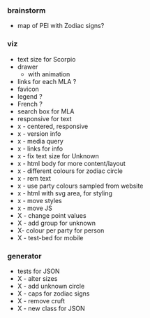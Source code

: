 
### brainstorm

* map of PEI with Zodiac signs?

### viz

* text size for Scorpio
* drawer
    - with animation 
* links for each MLA ? 
* favicon
* legend ? 
* French ?
* search box for MLA
* responsive for text
* x - centered, responsive
* x - version info 
* x - media query 
* x - links for info
* x - fix text size for Unknown
* x - html body for more content/layout
* x - different colours for zodiac circle
* x - rem text
* x - use party colours sampled from website 
* x - html with svg area, for styling
* x - move styles
* x - move JS
* X - change point values
* X - add group for unknown
* X- colour per party for person
* X - test-bed for mobile

### generator

- tests for JSON
- X - alter sizes
- X - add unknown circle
- X - caps for zodiac signs
- X - remove cruft
- X - new class for JSON
